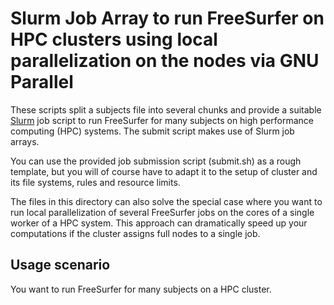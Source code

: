 # Slurm Job Array to run FreeSurfer on HPC clusters using local parallelization on the nodes via GNU Parallel

These scripts split a subjects file into several chunks and provide a suitable [Slurm](https://slurm.schedmd.com) job script to run FreeSurfer for many subjects on high performance computing (HPC) systems. The submit script makes use of Slurm job arrays.

You can use the provided job submission script (submit.sh) as a rough template, but you will of course have to adapt it to the setup of cluster and its file systems, rules and resource limits.

The files in this directory can also solve the special case where you want to run local parallelization of several FreeSurfer jobs on the cores of a single worker of a HPC system. This approach can dramatically speed up your computations if the cluster assigns full nodes to a single job.

## Usage scenario

You want to run FreeSurfer for many subjects on a HPC cluster.